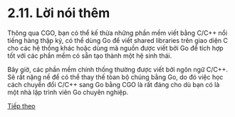 # 2.11. Lời nói thêm

Thông qua CGO, bạn có thể kế thừa những phần mềm viết bằng C/C++ nổi tiếng hàng thập kỷ, có thể dùng Go để viết shared libraries trên giao diện C cho các hệ thống khác hoặc dùng mã nguồn được viết bởi Go để tích hợp tốt với các phần mềm có sẵn tạo thành một hệ sinh thái.

Bây giờ, các phần mềm chính thống thường được viết bởi ngôn ngữ C/C++. Sẽ rất nặng nề để có thể thay thế tòan bộ chúng bằng Go, do đó việc học cách chuyển đổi C/C++ sang Go bằng CGO là rất đáng cho dù bạn có là một nhà lập trình viên Go chuyên nghiệp.

[Tiếp theo](../ch3-rpc/ch3-01-rpc-intro.md)